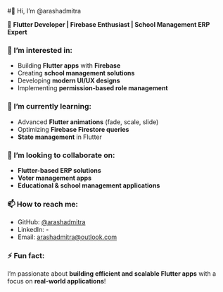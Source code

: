 #👋 Hi, I’m @arashadmitra  

🚀 **Flutter Developer | Firebase Enthusiast | School Management ERP Expert**  

### 👀 I’m interested in:  
- Building **Flutter apps** with **Firebase**  
- Creating **school management solutions**  
- Developing **modern UI/UX designs**  
- Implementing **permission-based role management**  

### 🌱 I’m currently learning:  
- Advanced **Flutter animations** (fade, scale, slide)  
- Optimizing **Firebase Firestore queries**  
- **State management** in Flutter  

### 💞️ I’m looking to collaborate on:  
- **Flutter-based ERP solutions**  
- **Voter management apps**  
- **Educational & school management applications**  

### 📫 How to reach me:  
- GitHub: [@arashadmitra](https://github.com/arashadmitra)  
- LinkedIn: - 
- Email: arashadmitra@outlook.com 

### ⚡ Fun fact:  
I’m passionate about **building efficient and scalable Flutter apps** with a focus on **real-world applications**!  
